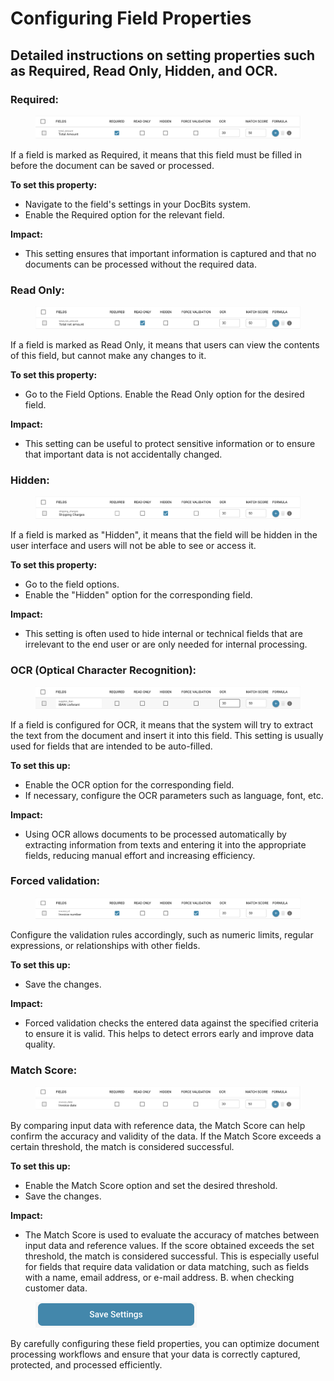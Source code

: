 # Configuring Field Properties

## Detailed instructions on setting properties such as Required, Read Only, Hidden, and OCR.

### Required:

<figure><img src="../../../../.gitbook/assets/image (111).png" alt=""><figcaption></figcaption></figure>

If a field is marked as Required, it means that this field must be filled in before the document can be saved or processed.&#x20;

**To set this property:**

* Navigate to the field's settings in your DocBits system.
* Enable the Required option for the relevant field.

**Impact:**

* This setting ensures that important information is captured and that no documents can be processed without the required data.



### Read Only:

<figure><img src="../../../../.gitbook/assets/image (112).png" alt=""><figcaption></figcaption></figure>

If a field is marked as Read Only, it means that users can view the contents of this field, but cannot make any changes to it.&#x20;

**To set this property:**

* Go to the Field Options. Enable the Read Only option for the desired field.

**Impact:**

* This setting can be useful to protect sensitive information or to ensure that important data is not accidentally changed.



### Hidden:

<figure><img src="../../../../.gitbook/assets/image (113).png" alt=""><figcaption></figcaption></figure>

If a field is marked as "Hidden", it means that the field will be hidden in the user interface and users will not be able to see or access it.&#x20;

**To set this property:**

* Go to the field options.
* Enable the "Hidden" option for the corresponding field.

**Impact:**

* This setting is often used to hide internal or technical fields that are irrelevant to the end user or are only needed for internal processing.



### OCR (Optical Character Recognition):

<figure><img src="../../../../.gitbook/assets/image (114).png" alt=""><figcaption></figcaption></figure>

If a field is configured for OCR, it means that the system will try to extract the text from the document and insert it into this field. This setting is usually used for fields that are intended to be auto-filled.&#x20;

**To set this up:**

* Enable the OCR option for the corresponding field.&#x20;
* If necessary, configure the OCR parameters such as language, font, etc.

**Impact:**

* Using OCR allows documents to be processed automatically by extracting information from texts and entering it into the appropriate fields, reducing manual effort and increasing efficiency.



### Forced validation:

<figure><img src="../../../../.gitbook/assets/image (115).png" alt=""><figcaption></figcaption></figure>

Configure the validation rules accordingly, such as numeric limits, regular expressions, or relationships with other fields.

**To set this up:**

* Save the changes.

**Impact:**&#x20;

* Forced validation checks the entered data against the specified criteria to ensure it is valid. This helps to detect errors early and improve data quality.



### Match Score:

<figure><img src="../../../../.gitbook/assets/image (116).png" alt=""><figcaption></figcaption></figure>

&#x20;By comparing input data with reference data, the Match Score can help confirm the accuracy and validity of the data. If the Match Score exceeds a certain threshold, the match is considered successful.

**To set this up:**

* Enable the Match Score option and set the desired threshold.
* Save the changes.

**Impact:**

* The Match Score is used to evaluate the accuracy of matches between input data and reference values. If the score obtained exceeds the set threshold, the match is considered successful. This is especially useful for fields that require data validation or data matching, such as fields with a name, email address, or e-mail address. B. when checking customer data.

<figure><img src="../../../../.gitbook/assets/image (117).png" alt="" width="258"><figcaption></figcaption></figure>

By carefully configuring these field properties, you can optimize document processing workflows and ensure that your data is correctly captured, protected, and processed efficiently.


